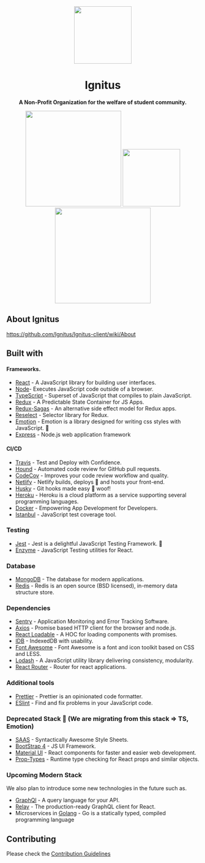 <div align="center">
    <img src="https://imgur.com/b0y65se.gif" width="150">
    <h1>Ignitus</h1>
    <p>
        <b>A Non-Profit Organization for the welfare of student community.</b>
    </p>
    <img src="https://forthebadge.com/images/badges/powered-by-responsibility.svg" width="250">
    <img src="https://forthebadge.com/images/badges/built-with-love.svg" width="150">
    <img src="https://forthebadge.com/images/badges/made-with-javascript.svg" width="250">

</div>


## About Ignitus
https://github.com/Ignitus/Ignitus-client/wiki/About 

## Built with

#### Frameworks.

- [React](https://reactjs.org/) - A JavaScript library for building user interfaces. 
- [Node](https://nodejs.org/en/)- Executes JavaScript code outside of a browser.
- [TypeScript](https://www.typescriptlang.org/) - Superset of JavaScript that compiles to plain JavaScript.
- [Redux](https://redux.js.org/) - A Predictable State Container for JS Apps.
- [Redux-Sagas](https://redux-saga.js.org/) - An alternative side effect model for Redux apps.
- [Reselect](https://github.com/reduxjs/reselect) - Selector library for Redux.
- [Emotion](https://emotion.sh/docs/styled) - Emotion is a library designed for writing css styles with JavaScript. 🎨
- [Express](https://expressjs.com/) - Node.js web application framework

#### CI/CD

- [Travis](https://travis-ci.org/) - Test and Deploy with Confidence.
- [Hound](https://github.com/houndci/hound) - Automated code review for GitHub pull requests.
- [CodeCov](https://codecov.io/) - Improves your code review workflow and quality.
- [Netlify](https://www.netlify.com/) - Netlify builds, deploys 🚀 and hosts your front-end.
- [Husky](https://github.com/typicode/husky) - Git hooks made easy 🐶 woof!
- [Heroku](https://www.heroku.com/) - Heroku is a cloud platform as a service supporting several programming languages.
- [Docker](https://www.docker.com/) - Empowering App Development for Developers.
- [Istanbul](https://istanbul.js.org/) - JavaScript test coverage tool.

### Testing
- [Jest](https://jestjs.io/) - Jest is a delightful JavaScript Testing Framework. 🔨
- [Enzyme](https://enzymejs.github.io/enzyme/) - JavaScript Testing utilities for React.

### Database
- [MongoDB](https://www.mongodb.com/) - The database for modern applications.
- [Redis](https://redislabs.com/) - Redis is an open source (BSD licensed), in-memory data structure store.

### Dependencies
- [Sentry](https://sentry.io/welcome/) -  Application Monitoring and Error Tracking Software.
- [Axios](https://www.npmjs.com/package/axios) - Promise based HTTP client for the browser and node.js.
- [React Loadable](https://github.com/jamiebuilds/react-loadable) - A HOC for loading components with promises.
- [IDB](https://www.npmjs.com/package/idb) - IndexedDB with usability.
- [Font Awesome](https://fontawesome.com/) - Font Awesome is a font and icon toolkit based on CSS and LESS.
- [Lodash](https://lodash.com/) - A JavaScript utility library delivering consistency, modularity.
- [React Router](https://www.npmjs.com/package/react-router) - Router for react applications.

### Additional tools
- [Prettier](https://prettier.io) - Prettier is an opinionated code formatter.
- [ESlint](https://enzymejs.github.io/enzyme/) - Find and fix problems in your JavaScript code.


### Deprecated Stack 🧨 (We are migrating from this stack => TS, Emotion)
- [SAAS](https://sass-lang.com/) - Syntactically Awesome Style Sheets.
- [BootStrap 4](https://getbootstrap.com/docs/4.0/getting-started/introduction/) - JS UI Framework.
- [Material UI](https://material-ui.com/) - React components for faster and easier web development.
- [Prop-Types](https://www.npmjs.com/package/prop-types) - Runtime type checking for React props and similar objects.


### Upcoming Modern Stack
We also plan to introduce some new technologies in the future such as.
- [GraphQl](https://graphql.org/) - A query language for your API.
- [Relay](https://relay.dev/) - The production-ready GraphQL client for React.
- Microservices in [Golang](https://golang.org/) - Go is a statically typed, compiled programming language 


## Contributing
Please check the [Contribution Guidelines](https://github.com/Ignitus/Ignitus-Client-Side-Development/blob/master/.github/CONTRIBUTION/CONTRIBUTION.md)


